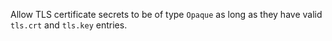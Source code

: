 Allow TLS certificate secrets to be of type `Opaque` as long as they have valid `tls.crt` and `tls.key` entries.